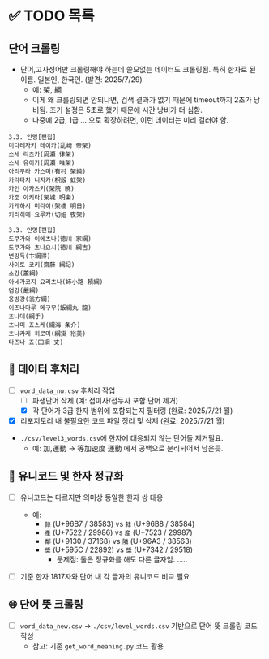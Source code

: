 # ✅ TODO 목록

## 단어 크롤링
- 단어,고사성어만 크롤링해야 하는데 쓸모없는 데이터도 크롤링됨. 특히 한자로 된 이름. 일본인, 한국인. (발견: 2025/7/29)
  - 예: 架, 綱
  -  이게 왜 크롤링되면 안되냐면, 검색 결과가 없기 때문에 timeout까지 2초가 낭비됨. 초기 설정은 5초로 했기 때문에 시간 낭비가 더 심함.
  - 나중에 2급, 1급 ... 으로 확장하려면, 이런 데이터는 미리 걸러야 함.
```
3.3. 인명[편집]
미다레자키 테이카(乱崎 帝架)
스세 리츠카(周瀬 律架)
스세 유이카(周瀬 唯架)
아리무라 카스미(有村 架純)
카라타치 니지카(枳殻 虹架)
카인 아카츠키(架院 暁)
카조 아키라(架城 明楽)
카케하시 미라이(架橋 明日)
키리히메 요루카(切姫 夜架)
```
```
3.3. 인명[편집]
도쿠가와 이에츠나(徳川 家綱)
도쿠가와 츠나요시(徳川 綱吉)
변강득(卞綱得)
사이토 코키(齋藤 綱記)
소강(蕭綱)
아네가코지 요리츠나(姉小路 頼綱)
엄강(嚴綱)
옹방강(翁方綱)
이즈나마루 메구무(飯綱丸 龍)
츠나데(綱手)
츠나미 죠스케(綱海 条介)
츠나카케 히로미(綱掛 裕美)
타즈나 죠(田綱 丈)
```


## 📂 데이터 후처리

- [ ] `word_data_nw.csv` 후처리 작업
  - [ ] 파생단어 삭제 (예: 접미사/접두사 포함 단어 제거)
  - [x] 각 단어가 3급 한자 범위에 포함되는지 필터링 (완료: 2025/7/21 월)

- [x] 리포지토리 내 불필요한 코드 파일 정리 및 삭제 (완료: 2025/7/21 월)
- `./csv/level3_words.csv`에 한자에 대응되지 않는 단어들 제거필요.
  - 예: 加,運動 -> 等加速度 運動 에서 공백으로 분리되어서 남은듯.

## 🔡 유니코드 및 한자 정규화

- [ ] 유니코드는 다르지만 의미상 동일한 한자 쌍 대응  
  - 예:  
    - `隷` (U+96B7 / 38583) vs `隸` (U+96B8 / 38584)  
    - `產` (U+7522 / 29986) vs `産` (U+7523 / 29987)  
    - `鄰` (U+9130 / 37168) vs `隣` (U+96A3 / 38563)
    - `奬` (U+595C / 22892) vs `獎` (U+7342 / 29518)
      - 문제점: 둘은 정규화를 해도 다른 글자임. ..... 



- [ ] 기준 한자 1817자와 단어 내 각 글자의 유니코드 비교 필요

## 🌐 단어 뜻 크롤링

- [ ] `word_data_new.csv` → `./csv/level_words.csv` 기반으로 단어 뜻 크롤링 코드 작성  
  - 참고: 기존 `get_word_meaning.py` 코드 활용
